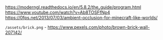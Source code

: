 
https://moderngl.readthedocs.io/en/5.8.2/the_guide/program.html
https://www.youtube.com/watch?v=Ab8TOSFfNp4
https://0fps.net/2013/07/03/ambient-occlusion-for-minecraft-like-worlds/


`/assets/brick.png` - https://www.pexels.com/photo/brown-brick-wall-207142/